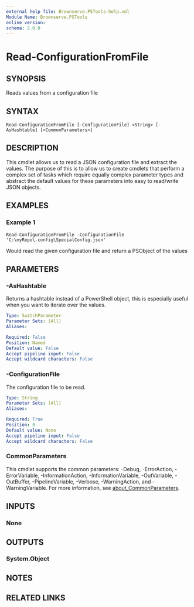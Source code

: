 ```yaml
---
external help file: Brownserve.PSTools-help.xml
Module Name: Brownserve.PSTools
online version:
schema: 2.0.0
---
```


# Read-ConfigurationFromFile

## SYNOPSIS
Reads values from a configuration file

## SYNTAX

```
Read-ConfigurationFromFile [-ConfigurationFile] <String> [-AsHashtable] [<CommonParameters>]
```

## DESCRIPTION
This cmdlet allows us to read a JSON configuration file and extract the values.
The purpose of this is to allow us to create cmdlets that perform a complex set of tasks which require equally complex parameter types and abstract the default values for these parameters into easy to read/write JSON objects.

## EXAMPLES

### Example 1
```
Read-ConfigurationFromFile -ConfigurationFile 'C:\myRepo\.config\SpecialConfig.json'
```

Would read the given configuration file and return a PSObject of the values

## PARAMETERS

### -AsHashtable
Returns a hashtable instead of a PowerShell object, this is especially useful when you want to iterate over the values.

```yaml
Type: SwitchParameter
Parameter Sets: (All)
Aliases:

Required: False
Position: Named
Default value: False
Accept pipeline input: False
Accept wildcard characters: False
```

### -ConfigurationFile
The configuration file to be read.

```yaml
Type: String
Parameter Sets: (All)
Aliases:

Required: True
Position: 0
Default value: None
Accept pipeline input: False
Accept wildcard characters: False
```

### CommonParameters
This cmdlet supports the common parameters: -Debug, -ErrorAction, -ErrorVariable, -InformationAction, -InformationVariable, -OutVariable, -OutBuffer, -PipelineVariable, -Verbose, -WarningAction, and -WarningVariable. For more information, see [about_CommonParameters](http://go.microsoft.com/fwlink/?LinkID=113216).

## INPUTS

### None
## OUTPUTS

### System.Object
## NOTES

## RELATED LINKS

